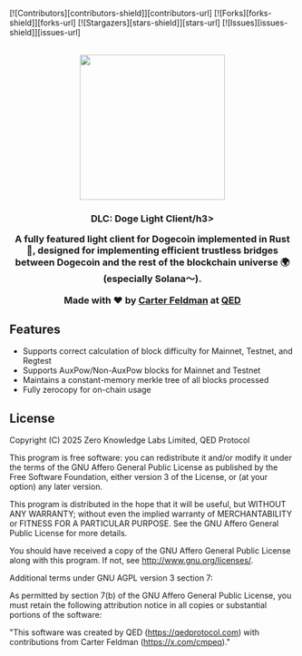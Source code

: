 <a name="readme-top"></a>
[![Contributors][contributors-shield]][contributors-url]
[![Forks][forks-shield]][forks-url]
[![Stargazers][stars-shield]][stars-url]
[![Issues][issues-shield]][issues-url]




<!-- PROJECT LOGO -->
<br />
<div align="center">
  <a href="https://github.com/QEDProtocol/doge-light-client">
  <img width="256" height="256" src="https://github.com/QEDProtocol/doge-light-client/raw/main/static/sol-doge-logo.png?raw=true">
  </a>

  <h3 align="center">DLC: Doge Light Client/h3>

  <p align="center">
A fully featured light client for Dogecoin implemented in Rust 🦀, designed for implementing efficient trustless bridges between Dogecoin and the rest of the blockchain universe 🌍 (especially Solana～).
  </p>
  <p align="center">Made with ❤️ by <a href="https://x.com/cmpeq" target="_blank">Carter Feldman</a> at <a href="https://QEDProtocol.com" target="_blank">QED</a></p>
</div>

## Features
* Supports correct calculation of block difficulty for Mainnet, Testnet, and Regtest
* Supports AuxPow/Non-AuxPow blocks for Mainnet and Testnet
* Maintains a constant-memory merkle tree of all blocks processed
* Fully zerocopy for on-chain usage




## License
Copyright (C) 2025 Zero Knowledge Labs Limited, QED Protocol

This program is free software: you can redistribute it and/or modify
it under the terms of the GNU Affero General Public License as published by
the Free Software Foundation, either version 3 of the License, or
(at your option) any later version.

This program is distributed in the hope that it will be useful,
but WITHOUT ANY WARRANTY; without even the implied warranty of
MERCHANTABILITY or FITNESS FOR A PARTICULAR PURPOSE.  See the
GNU Affero General Public License for more details.

You should have received a copy of the GNU Affero General Public License
along with this program.  If not, see <http://www.gnu.org/licenses/>.

Additional terms under GNU AGPL version 3 section 7:

As permitted by section 7(b) of the GNU Affero General Public License, 
you must retain the following attribution notice in all copies or 
substantial portions of the software:

"This software was created by QED (https://qedprotocol.com)
with contributions from Carter Feldman (https://x.com/cmpeq)."